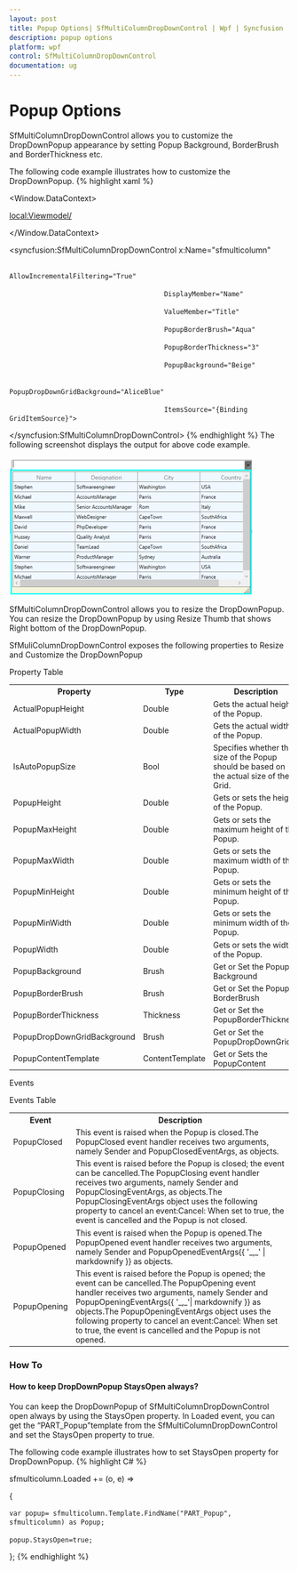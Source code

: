 ```yaml
---
layout: post
title: Popup Options| SfMultiColumnDropDownControl | Wpf | Syncfusion
description: popup options
platform: wpf
control: SfMultiColumnDropDownControl
documentation: ug
---
```


# Popup Options

SfMultiColumnDropDownControl allows you to customize the DropDownPopup appearance by setting Popup Background, BorderBrush and BorderThickness etc.

The following code example illustrates how to customize the DropDownPopup.
{% highlight xaml %}





<Window.DataContext>

  <local:Viewmodel/>

</Window.DataContext>





<syncfusion:SfMultiColumnDropDownControl x:Name="sfmulticolumn"

                                           AllowIncrementalFiltering="True"

                                           DisplayMember="Name" 

                                           ValueMember="Title"  

                                           PopupBorderBrush="Aqua"

                                           PopupBorderThickness="3"

                                           PopupBackground="Beige"

                                                  PopupDropDownGridBackground="AliceBlue"                                                              

                                           ItemsSource="{Binding GridItemSource}">



</syncfusion:SfMultiColumnDropDownControl>
{% endhighlight %}
The following screenshot displays the output for above code example.

![](Features_images/Features_img11.png)



SfMultiColumnDropDownControl allows you to resize the DropDownPopup. You can resize the DropDownPopup by using Resize Thumb that shows Right bottom of the DropDownPopup. 

SfMuliColumnDropDownControl exposes the following properties to Resize and Customize the DropDownPopup

Property Table

<table>
<tr>
<th>
Property</th><th>
Type</th><th>
Description</th><th>
Default Value</th></tr>
<tr>
<td>
ActualPopupHeight</td><td>
Double</td><td>
Gets the actual height of the Popup.</td><td>
Double.NaN</td></tr>
<tr>
<td>
ActualPopupWidth</td><td>
Double</td><td>
Gets the actual width of the Popup.</td><td>
Double.NaN</td></tr>
<tr>
<td>
IsAutoPopupSize</td><td>
Bool</td><td>
Specifies whether the size of the Popup should be based on the actual size of the Grid.</td><td>
False</td></tr>
<tr>
<td>
PopupHeight</td><td>
Double</td><td>
Gets or sets the height of the Popup.</td><td>
Double.NaN</td></tr>
<tr>
<td>
PopupMaxHeight</td><td>
Double</td><td>
Gets or sets the maximum height of the Popup.</td><td>
Double.PositiveInfinity</td></tr>
<tr>
<td>
PopupMaxWidth</td><td>
Double</td><td>
Gets or sets the maximum width of the Popup.</td><td>
Double.PositiveInfinity</td></tr>
<tr>
<td>
PopupMinHeight</td><td>
Double</td><td>
Gets or sets the minimum height of the Popup.</td><td>
DefaultPopupHeight</td></tr>
<tr>
<td>
PopupMinWidth</td><td>
Double</td><td>
Gets or sets the minimum width of the Popup.</td><td>
DefaultPopUpWidth</td></tr>
<tr>
<td>
PopupWidth</td><td>
Double</td><td>
Gets or sets the width of the Popup.</td><td>
Double.NaN</td></tr>
<tr>
<td>
PopupBackground</td><td>
Brush</td><td>
Get or Set the Popup Background</td><td>
Gainsboro</td></tr>
<tr>
<td>
PopupBorderBrush</td><td>
Brush</td><td>
Get or Set the Popup BorderBrush</td><td>
Black</td></tr>
<tr>
<td>
PopupBorderThickness</td><td>
Thickness</td><td>
Get or Set the PopupBorderThickness</td><td>
1</td></tr>
<tr>
<td>
PopupDropDownGridBackground</td><td>
Brush</td><td>
Get or Set the PopupDropDownGrid</td><td>
White</td></tr>
<tr>
<td>
PopupContentTemplate</td><td>
ContentTemplate</td><td>
Get or Sets the PopupContent </td><td>
Null</td></tr>
</table>
Events

Events Table

<table>
<tr>
<th>
Event</th><th>
Description</th></tr>
<tr>
<td>
PopupClosed</td><td>
This event is raised when the Popup is closed.The PopupClosed event handler receives two arguments, namely Sender and PopupClosedEventArgs, as objects.</td></tr>
<tr>
<td>
PopupClosing</td><td>
This event is raised before the Popup is closed; the event can be cancelled.The PopupClosing event handler receives two arguments, namely Sender and PopupClosingEventArgs, as objects.The PopupClosingEventArgs object uses the following property to cancel an event:Cancel: When set to true, the event is cancelled and the Popup is not closed.</td></tr>
<tr>
<td>
PopupOpened</td><td>
This event is raised when the Popup is opened.The PopupOpened event handler receives two arguments, namely Sender and PopupOpenedEventArgs{{ '_,_' | markdownify }} as objects.</td></tr>
<tr>
<td>
PopupOpening</td><td>
This event is raised before the Popup is opened; the event can be cancelled.The PopupOpening event handler receives two arguments, namely Sender and PopupOpeningEventArgs{{ '_,_'| markdownify }} as objects.The PopupOpeningEventArgs object uses the following property to cancel an event:Cancel: When set to true, the event is cancelled and the Popup is not opened.</td></tr>
</table>

### How To

#### How to keep DropDownPopup StaysOpen always?

You can keep the DropDownPopup of SfMultiColumnDropDownControl open always by using the StaysOpen property. In Loaded event, you can get the “PART_Popup”template from the SfMultiColumnDropDownControl and set the StaysOpen property to true.

The following code example illustrates how to set StaysOpen property for DropDownPopup.
{% highlight C# %}





sfmulticolumn.Loaded += (o, e) =>

   {

    var popup= sfmulticolumn.Template.FindName("PART_Popup", sfmulticolumn) as Popup;

    popup.StaysOpen=true;

   };
{% endhighlight %}

